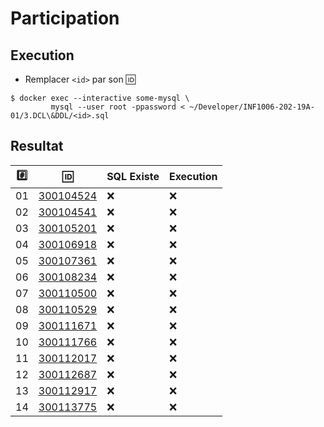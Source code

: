 # Participation

## Execution

* Remplacer `<id>` par son :id:

```
$ docker exec --interactive some-mysql \
         mysql --user root -ppassword < ~/Developer/INF1006-202-19A-01/3.DCL\&DDL/<id>.sql
```

## Resultat


|:hash:| :id:                   | SQL Existe         | Execution                           |
|------|------------------------|--------------------|-------------------------------------|
| 01   | [300104524](300104524) | :x:                | :x:                                 |
| 02   | [300104541](300104541) | :x:                | :x:                                 |
| 03   | [300105201](300105201) | :x:                | :x:                                 |
| 04   | [300106918](300106918) | :x:                | :x:                                 |
| 05   | [300107361](300107361) | :x:                | :x:                                 |
| 06   | [300108234](300108234) | :x:                | :x:                                 |
| 07   | [300110500](300110500) | :x:                | :x:                                 |
| 08   | [300110529](300110529) | :x:                | :x:                                 |
| 09   | [300111671](300111671) | :x:                | :x:                                 |
| 10   | [300111766](300111766) | :x:                | :x:                                 |
| 11   | [300112017](300112017) | :x:                | :x:                                 |
| 12   | [300112687](300112687) | :x:                | :x:                                 |
| 13   | [300112917](300112917) | :x:                | :x:                                 |
| 14   | [300113775](300113775) | :x:                | :x:                                 |
